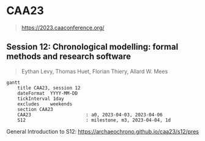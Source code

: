 # CAA23
> https://2023.caaconference.org/

## Session 12: Chronological modelling: formal methods and research software
> Eythan Levy, Thomas Huet, Florian Thiery, Allard W. Mees


```mermaid
gantt
    title CAA23, session 12
    dateFormat  YYYY-MM-DD
    tickInterval 1day
    excludes    weekends
    section CAA23
    CAA23                    : a0, 2023-04-03, 2023-04-06
    S12                      : milestone, m3, 2023-04-04, 1d
```

General Introduction to S12: https://archaeochrono.github.io/caa23/s12/pres